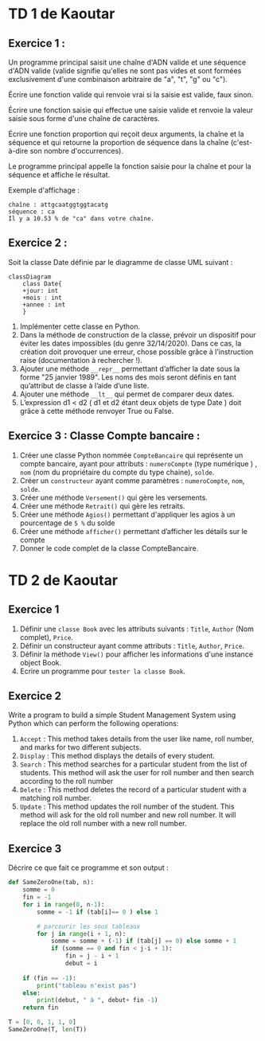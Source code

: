 # TD 1 de Kaoutar

## Exercice 1 :
Un programme principal saisit une chaîne d'ADN valide et une séquence d'ADN valide (valide signifie qu'elles ne sont pas vides et sont formées exclusivement d'une combinaison arbitraire de "a", "t", "g" ou "c").

Écrire une fonction valide qui renvoie vrai si la saisie est valide, faux sinon.

Écrire une fonction saisie qui effectue une saisie valide et renvoie la valeur saisie sous forme d'une chaîne de caractères.

Écrire une fonction proportion qui reçoit deux arguments, la chaîne et la séquence et qui retourne la proportion de séquence dans la chaîne (c'est-à-dire son nombre d'occurrences).

Le programme principal appelle la fonction saisie pour la chaîne et pour la séquence et affiche le résultat.

Exemple d'affichage :
```
chaîne : attgcaatggtggtacatg
séquence : ca
Il y a 10.53 % de "ca" dans votre chaîne.
```

## Exercice 2 :
Soit la classe Date définie par le diagramme de classe UML suivant :


```mermaid
classDiagram
    class Date{
    +jour: int
    +mois : int
    +annee : int
    }
```


1. Implémenter cette classe en Python.
2. Dans la méthode de construction de la classe, prévoir un dispositif pour éviter les dates impossibles (du genre 32/14/2020). Dans ce cas, la création doit provoquer une erreur, chose possible grâce à l’instruction raise (documentation à rechercher !).
3. Ajouter une méthode `__repr__` permettant d’afficher la date sous la forme "25 janvier 1989". Les noms des mois seront définis en tant qu’attribut de classe à l’aide d’une liste.
4. Ajouter une méthode `__lt__` qui permet de comparer deux dates.
5. L’expression d1 < d2 ( d1 et d2 étant deux objets de type Date ) doit grâce à cette méthode renvoyer True ou False.

## Exercice 3 : Classe Compte bancaire :

1. Créer une classe Python nommée `CompteBancaire` qui représente un compte bancaire, ayant pour attributs : `numeroCompte` (type numérique ) , `nom` (nom du propriétaire du compte du type chaine), `solde`.
2. Créer un `constructeur` ayant comme paramètres : `numeroCompte`, `nom`, `solde`.
3. Créer une méthode `Versement()` qui gère les versements.
4. Créer une méthode `Retrait()` qui gère les retraits.
5. Créer une méthode `Agios()` permettant d'appliquer les agios à un pourcentage de `5 %` du solde
6. Créer une méthode `afficher()` permettant d’afficher les détails sur le compte
7. Donner le code complet de la classe CompteBancaire.

# TD 2 de Kaoutar

## Exercice 1

1. Définir une `classe Book` avec les attributs suivants : `Title`, `Author` (Nom complet), `Price`.
2. Définir un constructeur ayant comme attributs : `Title`, `Author`, `Price`.
3. Définir la méthode `View()` pour afficher les informations d'une instance object Book.
4. Ecrire un programme pour `tester la classe Book`.

## Exercice 2

Write a program to build a simple Student Management System using Python which can perform the following operations:

1. `Accept` : This method takes details from the user like name, roll number, and marks for two different subjects.
2. `Display` : This method displays the details of every student.
3. `Search` : This method searches for a particular student from the list of students. This method will ask the user for roll number and then search according to the roll number
4. `Delete` : This method deletes the record of a particular student with a matching roll number.
5. `Update` : This method updates the roll number of the student. This method will ask for the old roll number and new roll number. It will replace the old roll number with a new roll number.

## Exercice 3

Décrire ce que fait ce programme et son output :

```python
def SameZeroOne(tab, n):
    somme = 0
    fin = -1
    for i in range(0, n-1):
        somme = -1 if (tab[i]== 0 ) else 1

        # parcourir les sous tableaux
        for j in range(i + 1, n):
            somme = somme + (-1) if (tab[j] == 0) else somme + 1
            if (somme == 0 and fin < j-i + 1):
                fin = j - i + 1
                debut = i
    
    if (fin == -1):
        print("tableau n'exist pas")
    else:
        print(debut, " à ", debut+ fin -1)
    return fin

T = [0, 0, 1, 1, 0]
SameZeroOne(T, len(T))

```
